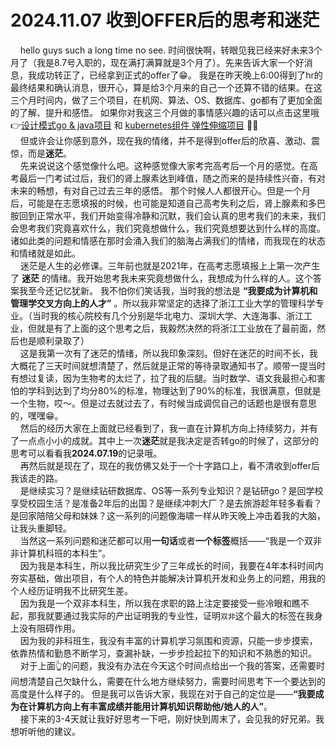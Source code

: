 # 2024.11.07 收到OFFER后的思考和迷茫
&nbsp; &nbsp; hello guys such a long time no see. 时间很快啊，转眼见我已经来好未来3个月了（我是8.7号入职的，现在满打满算就是3个月了）。先来告诉大家一个好消息，我成功转正了，已经拿到正式的offer了😁。
我是在昨天晚上6:00得到了hr的最终结果和确认消息，很开心，算是给3个月来的自己一个还算不错的结果。在这三个月时间内，做了三个项目，在机网、算法、OS、数据库、go都有了更加全面的了解、提升和感悟。
如果你对我这三个月做的事情感兴趣的话可以点击这里哦👉[设计模式go & java项目](https://github.com/ZZGADA/design-pattern) 和 [kubernetes组件 弹性伸缩项目](https://github.com/ZZGADA/Multiplexing) 🚀🚀   
&nbsp; &nbsp;  但或许会让你感到意外，现在我的情绪，并不是得到offer后的欣喜、激动、震惊，而是**迷茫**。   
&nbsp; &nbsp;  先来说说这个感觉像什么吧。这种感觉像大家考完高考后一个月的感觉。在高考最后一门考试过后，我们的肾上腺素达到峰值，随之而来的是持续性兴奋，有对未来的畅想，有对自己过去三年的感悟。
那个时候人人都很开心。但是一个月后，可能是在志愿填报的时候，也可能是知道自己高考失利之后，肾上腺素和多巴胺回到正常水平，我们开始变得冷静和沉默，我们会认真的思考我们的未来，我们会思考我们究竟喜欢什么，我们究竟想做什么，我们究竟想要达到什么样的高度。
诸如此类的问题和情感在那时会涌入我们的脑海占满我们的情绪，而我现在的状态和情绪就是如此。    
&nbsp; &nbsp;  迷茫是人生的必修课。三年前也就是2021年，在高考志愿填报上上第一次产生了 **迷茫** 的情绪。我开始思考我未来究竟想做什么，我想成为什么样的人。这个答案我至今还记忆犹新。
我不怕你们笑话我，当时我的想法是 **“我要成为计算机和管理学交叉方向上的人才”** 。所以我非常坚定的选择了浙江工业大学的管理科学专业。（当时我的核心院校有几个分别是华北电力、深圳大学、大连海事、浙江工业，但就是有了上面的这个思考之后，我毅然决然的将浙江工业放在了最前面，然后也是顺利录取了）   
&nbsp; &nbsp; 这是我第一次有了迷茫的情绪，所以我印象深刻。但好在迷茫的时间不长，我大概花了三天时间就想清楚了，然后就是正常的等待录取通知书了。顺带一提当时有想过复读，因为生物考的太烂了，拉了我的后腿。当时数学、语文我最担心和害怕的学科到达到了均分80%的标准，物理达到了90%的标准，我很满意，但就是一个生物，哎～。但是过去就过去了，有时候当成调侃自己的话题也是很有意思的，嘿嘿😁。    
&nbsp; &nbsp; 然后的经历大家在上面就已经看到了，我一直在计算机方向上持续努力，并有了一点点小小的成就。其中上一次**迷茫**就是我决定是否转go的时候了，这部分的思考可以看看我**2024.07.19**的记录哦。   
&nbsp; &nbsp; 再然后就是现在了，现在的我仿佛又处于一个十字路口上，看不清收到offer后我该走的路。     
&nbsp; &nbsp; 是继续实习？是继续钻研数据库、OS等一系列专业知识？是钻研go？是回学校享受校园生活？是准备2年后的出国？是继续冲刺大厂？是去旅游趁年轻多看看？是回家陪陪父母和妹妹？这一系列的问题像海啸一样从昨天晚上冲击着我的大脑，让我头重脚轻。   
&nbsp; &nbsp; 当然这一系列问题和迷茫都可以用**一句话**或者**一个标签**概括——“我是一个双非非计算机科班的本科生”。      
&nbsp; &nbsp; 因为我是本科生，所以我比研究生少了三年成长的时间，我要在4年本科时间内夯实基础，做出项目，有个人的特色并能解决计算机开发和业务上的问题，用我的个人经历证明我不比研究生差。   
&nbsp; &nbsp; 因为我是一个双非本科生，所以我在求职的路上注定要接受一些冷眼和瞧不起，那我就要通过我实际的产出证明我的专业性，证明`双非`这个最大的标签在我身上没有阻碍作用。   
&nbsp; &nbsp; 因为我的非科班生，我没有丰富的计算机学习氛围和资源，只能一步步摸索，依靠热情和勤恳不断学习，查漏补缺，一步步捡起拉下的知识和不熟悉的知识。   
&nbsp; &nbsp; 对于上面👆的问题，我没有办法在今天这个时间点给出一个我的答案，还需要时间想清楚自己欠缺什么，需要在什么地方继续努力，需要时间思考下一个要达到的高度是什么样子的。
但是我可以告诉大家，我现在对于自己的定位是——**“我要成为在计算机方向上有丰富成绩并能用计算机知识帮助他/她人的人”**。  
&nbsp; &nbsp;  接下来的3-4天就让我好好思考一下吧，刚好快到周末了，会见我的好兄弟。我想听听他的建议。